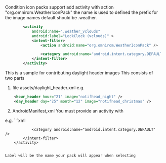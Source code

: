 Condition icon packs support
add activity with action "org.omnirom.WeatherIconPack"
the name is used to defined the prefix for the image names
default should be .weather.

```xml
		<activity
			android:name=".weather_vclouds"
			android:label="LockClock (vclouds)" >
			<intent-filter>
				<action android:name="org.omnirom.WeatherIconPack" />

				<category android:name="android.intent.category.DEFAULT" />
			</intent-filter>
		</activity>
```

This is a sample for contributing daylight header images
This consists of two parts
1) file assets/daylight_header.xml
e.g.
```xml
    <hour_header hour="21" image="notifhead_night" />
    <day_header day="25" month="12" image="notifhead_christmas" />
```
2) AndroidManifest,xml
You must provide an activity with
<action android:name="org.omnirom.DaylightHeaderPack" />
e.g.
```xml
		<activity
			android:name=".DaylightHeaderSample"
			android:label="Sample" >
			<intent-filter>
				<action android:name="org.omnirom.DaylightHeaderPack" />

				<category android:name="android.intent.category.DEFAULT" />
			</intent-filter>
		</activity>
```

Label will be the name your pack will appear when selecting
